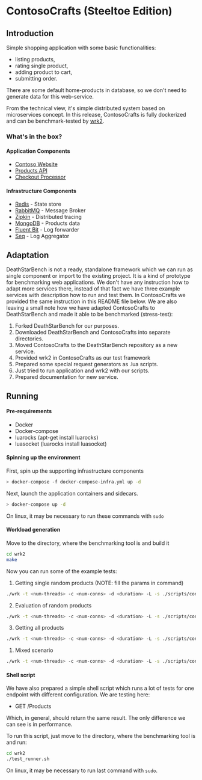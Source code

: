 # ContosoCrafts (Steeltoe Edition)

## Introduction

Simple shopping application with some basic functionalities:
- listing products,
- rating single product, 
- adding product to cart,
- submitting order.

There are some default home-products in database, so we don't
need to generate data for this web-service.

From the technical view, it's simple distributed system based on
microservices concept. In this release, ContosoCrafts is fully
dockerized and can be benchmark-tested by 
[wrk2](https://github.com/giltene/wrk2).

### What's in the box?

#### Application Components

- [Contoso Website](src/ContosoCrafts.WebSite)
- [Products API](src/ContosoCrafts.ProductsApi)
- [Checkout Processor](src/ContosoCrafts.CheckoutProcessor)

#### Infrastructure Components

- [Redis](https://redis.io/) - State store
- [RabbitMQ](https://www.rabbitmq.com/) - Message Broker
- [Zipkin](https://zipkin.io/) - Distributed tracing
- [MongoDB](https://docs.mongodb.com/) - Products data
- [Fluent Bit](https://fluentbit.io/) - Log forwarder
- [Seq](https://datalust.co/seq) - Log Aggregator

## Adaptation

DeathStarBench is not a ready, standalone framework which we can run
as single component or import to the existing project. It is a kind
of prototype for benchmarking web applications. We don't have any
instruction how to adapt more services there, instead of that fact
we have three example services with description how to run and test
them. In ContosoCrafts we provided the same instruction in this
README file below. We are also leaving a small note how we have
adapted ContosoCrafts to DeathStarBench and made it able to be
benchmarked (stress-test):

1. Forked DeathStarBench for our purposes.
2. Downloaded DeathStarBench and ContosoCrafts into separate directories.
3. Moved ContosoCrafts to the DeathStarBench repository as a new service.
4. Provided wrk2 in ContosoCrafts as our test framework
5. Prepared some special request generators as .lua scripts.
6. Just tried to run application and wrk2 with our scripts.
7. Prepared documentation for new service.

## Running

#### Pre-requirements

- Docker
- Docker-compose
- luarocks (apt-get install luarocks)
- luasocket (luarocks install luasocket)

#### Spinning up the environment

First, spin up the supporting infrastructure components

```bash
> docker-compose -f docker-compose-infra.yml up -d
```

Next, launch the application containers and sidecars.

```bash
> docker-compose up -d
```

On linux, it may be necessary to run these commands with ```sudo```

#### Workload generation

Move to the directory, where the benchmarking tool is and build it

```bash
cd wrk2
make
```

Now you can run some of the example tests:
1. Getting single random products (NOTE: fill the params in command)

```bash
./wrk -t <num-threads> -c <num-conns> -d <duration> -L -s ./scripts/contosoCrafts/get_singles.lua http://localhost:9090/Products/Index= -R <reqs-per-sec>
```

2. Evaluation of random products

```bash
./wrk -t <num-threads> -c <num-conns> -d <duration> -L -s ./scripts/contosoCrafts/rate_product.lua http://localhost:9090/Products/ -R <reqs-per-sec>
```

3. Getting all products

```bash
./wrk -t <num-threads> -c <num-conns> -d <duration> -L -s ./scripts/contosoCrafts/get_all.lua http://localhost:9090/Products/ -R <reqs-per-sec>
```

1. Mixed scenario 

```bash
./wrk -t <num-threads> -c <num-conns> -d <duration> -L -s ./scripts/contosoCrafts/mix_scenario.lua http://localhost:9090/Products/ -R <reqs-per-sec>
```


#### Shell script

We have also prepared a simple shell script which runs a lot of tests
for one endpoint with different configuration. We are testing here:

- GET /Products

Which, in general, should return the same result. The only difference
we can see is in performance.

To run this script, just move to the directory, where the benchmarking
tool is and run:

```bash
cd wrk2
./test_runner.sh
```

On linux, it may be necessary to run last command with ```sudo```.